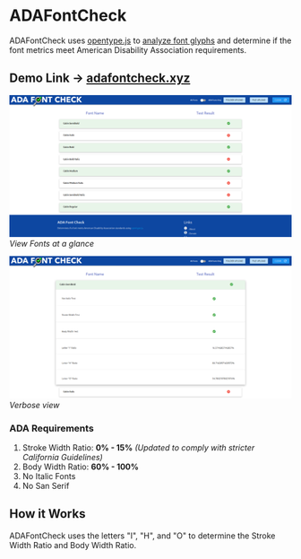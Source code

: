 # ADAFontCheck
ADAFontCheck uses [opentype.js](opentype.js.org) to [analyze font glyphs](opentype.js.org/glyph-inspector.html) and determine if the font metrics meet American Disability Association requirements.

## Demo Link -> [adafontcheck.xyz](https://adafontcheck.xyz/)

![](media/overview.png)
*View Fonts at a glance*

![](media/verbose.png)
*Verbose view*

### ADA Requirements
1. Stroke Width Ratio: **0% - 15%** _(Updated to comply with stricter California Guidelines)_
2. Body Width Ratio: **60% - 100%**
3. No Italic Fonts
4. No San Serif

## How it Works
ADAFontCheck uses the letters "I", "H", and "O" to determine the Stroke Width Ratio and Body Width Ratio.

